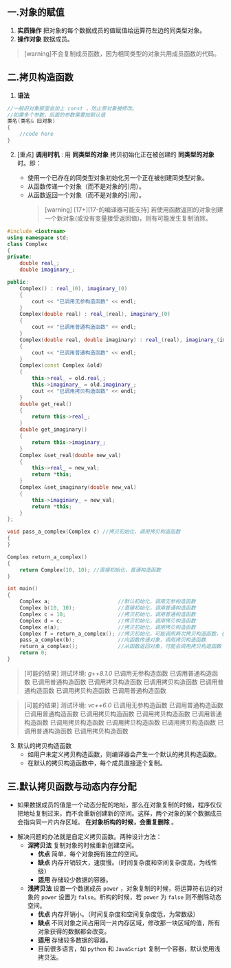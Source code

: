 ## 一.对象的赋值
1.    **实质操作** 把对象的每个数据成员的值赋值给运算符左边的同类型对象。
2.    **操作对象** 数据成员。
      
  >[warning]不会复制成员函数，因为相同类型的对象共用成员函数的代码。

## 二.拷贝构造函数
1.    **语法**
```c++
//一般旧对象那里会加上 const ，防止原对象被修改。
//如需多个参数，后面的参数需要加默认值
类名(类名& 旧对象)
{
    //code here
}
```
2.	[重点] **调用时机** : 用 **同类型的对象** 拷贝初始化正在被创建的 **同类型的对象** 时。即：
	
	+   使用一个已存在的同类型对象初始化另一个正在被创建同类型对象。
    +   从函数传递一个对象（而不是对象的引用）。
	+   从函数返回一个对象（而不是对象的引用）。
		>[warning]  \[17+\]\[17-的编译器可能支持\] 若使用函数返回的对象创建一个新对象(或没有变量接受返回值)，则有可能发生复制消除。
```c++
#include <iostream>
using namespace std;
class Complex
{
private:
    double real_;
    double imaginary_;

public:
    Complex() : real_(0), imaginary_(0)
    {
        cout << "已调用无参构造函数" << endl;
    }
    Complex(double real) : real_(real), imaginary_(0)
    {
        cout << "已调用普通构造函数" << endl;
    }
    Complex(double real, double imaginary) : real_(real), imaginary_(imaginary)
    {
        cout << "已调用普通构造函数" << endl;
    }
    Complex(const Complex &old)
    {
        this->real_ = old.real_;
        this->imaginary_ = old.imaginary_;
        cout << "已调用拷贝构造函数" << endl;
    }
    double get_real()
    {
        return this->real_;
    }
    double get_imaginary()
    {
        return this->imaginary_;
    }
    Complex &set_real(double new_val)
    {
        this->real_ = new_val;
        return *this;
    }
    Complex &set_imaginary(double new_val)
    {
        this->imaginary_ = new_val;
        return *this;
    }
};

void pass_a_complex(Complex c) //拷贝初始化，调用拷贝构造函数
{
}

Complex return_a_complex()
{
    return Complex(10, 10); //直接初始化，普通构造函数
}

int main()
{
    Complex a;                      //默认初始化，调用无参构造函数
    Complex b(10, 10);              //直接初始化，调用普通构造函数
    Complex c = 10;                 //拷贝初始化，调用普通构造函数
    Complex d = c;                  //拷贝初始化，调用拷贝构造函数
    Complex e(a);                   //拷贝初始化，调用拷贝构造函数
    Complex f = return_a_complex(); //拷贝初始化，可能调用两次拷贝构造函数，也可能不调用任何构造函数（复制消除）
    pass_a_complex(b);              //向函数传递对象，调用拷贝构造函数
    return_a_complex();             //从函数返回对象，可能会调用拷贝构造函数
    return 0;
}
```

> [可能的结果] 测试环境: *g++8.1.0*
> 已调用无参构造函数
> 已调用普通构造函数
> 已调用普通构造函数
> 已调用拷贝构造函数
> 已调用拷贝构造函数
> 已调用普通构造函数
> 已调用拷贝构造函数
> 已调用普通构造函数

> [可能的结果] 测试环境: *vc++6.0*
> 已调用无参构造函数
> 已调用普通构造函数
> 已调用普通构造函数
> 已调用拷贝构造函数
> 已调用拷贝构造函数
> 已调用普通构造函数
> 已调用拷贝构造函数
> 已调用拷贝构造函数
> 已调用拷贝构造函数
> 已调用普通构造函数
> 已调用拷贝构造函数


3.	默认的拷贝构造函数
	+	如用户未定义拷贝构造函数，则编译器会产生一个默认的拷贝构造函数。
	+	在默认的拷贝构造函数中，每个成员直接逐个复制。

## 三.默认拷贝函数与动态内存分配

- 	如果数据成员的值是一个动态分配的地址，那么在对象复制的时候，程序仅仅把地址复制过来，而不会重新创建新的空间。这样，两个对象的某个数据成员会指向同一片内存区域。 **在对象析构的时候，会重复删除** 。
+	解决问题的办法就是自定义拷贝函数。两种设计方法：
	+	**深拷贝法** 复制对象的时候重新创建空间。
		+	**优点** 简单，每个对象拥有独立的空间。
		+	**缺点** 内存开销较大，速度慢。（时间复杂度和空间复杂度高，为线性级）
		+	**适用** 存储较少数据的容器。
	+	**浅拷贝法** 设置一个数据成员 `power` ，对象复制的时候，将运算符右边的对象的 `power` 设置为 `false`。析构的时候，若 `power` 为 `false` 则不删除动态空间。
		+	**优点** 内存开销小。（时间复杂度和空间复杂度低，为常数级）
		+	**缺点** 不同对象之间占用同一片内存区域，修改那一块区域的值，所有对象获得的数据都会改变。
		+	**适用** 存储较多数据的容器。
		+	目前很多语言，如 `python` 和 `JavaScript` 复制一个容器，默认使用浅拷贝法。

